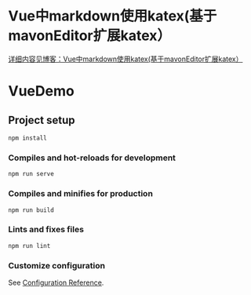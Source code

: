 
#  Vue中markdown使用katex(基于mavonEditor扩展katex）

[详细内容见博客：Vue中markdown使用katex(基于mavonEditor扩展katex）](https://www.cnblogs.com/liruilong/p/14731051.html)

# VueDemo

## Project setup
```
npm install
```

### Compiles and hot-reloads for development
```
npm run serve
```

### Compiles and minifies for production
```
npm run build
```

### Lints and fixes files
```
npm run lint
```

### Customize configuration
See [Configuration Reference](https://cli.vuejs.org/config/).
